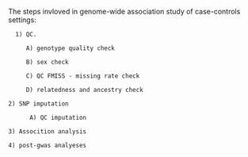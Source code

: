
The steps invloved in genome-wide association study of case-controls settings:

      1) QC.
      
         A) genotype quality check
         
         B) sex check
         
         C) QC FMISS - missing rate check

         D) relatedness and ancestry check
    
    2) SNP imputation

          A) QC imputation
    
    3) Assocition analysis

    4) post-gwas analyeses
